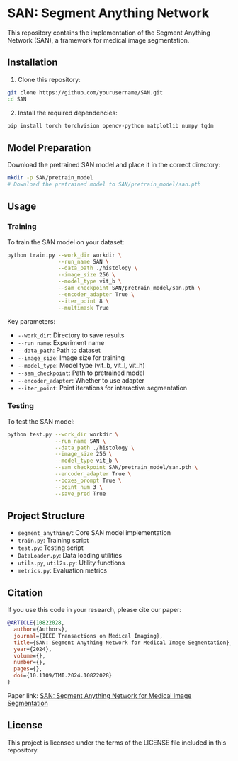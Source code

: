 # SAN: Segment Anything Network

This repository contains the implementation of the Segment Anything Network (SAN), a framework for medical image segmentation.

## Installation

1. Clone this repository:
```bash
git clone https://github.com/yourusername/SAN.git
cd SAN
```

2. Install the required dependencies:
```bash
pip install torch torchvision opencv-python matplotlib numpy tqdm
```

## Model Preparation

Download the pretrained SAN model and place it in the correct directory:
```bash
mkdir -p SAN/pretrain_model
# Download the pretrained model to SAN/pretrain_model/san.pth
```

## Usage

### Training

To train the SAN model on your dataset:

```bash
python train.py --work_dir workdir \
                --run_name SAN \
                --data_path ./histology \
                --image_size 256 \
                --model_type vit_b \
                --sam_checkpoint SAN/pretrain_model/san.pth \
                --encoder_adapter True \
                --iter_point 8 \
                --multimask True
```

Key parameters:
- `--work_dir`: Directory to save results
- `--run_name`: Experiment name
- `--data_path`: Path to dataset
- `--image_size`: Image size for training
- `--model_type`: Model type (vit_b, vit_l, vit_h)
- `--sam_checkpoint`: Path to pretrained model
- `--encoder_adapter`: Whether to use adapter
- `--iter_point`: Point iterations for interactive segmentation

### Testing

To test the SAN model:

```bash
python test.py --work_dir workdir \
               --run_name SAN \
               --data_path ./histology \
               --image_size 256 \
               --model_type vit_b \
               --sam_checkpoint SAN/pretrain_model/san.pth \
               --encoder_adapter True \
               --boxes_prompt True \
               --point_num 3 \
               --save_pred True
```

## Project Structure

- `segment_anything/`: Core SAN model implementation
- `train.py`: Training script 
- `test.py`: Testing script
- `DataLoader.py`: Data loading utilities
- `utils.py`, `util2s.py`: Utility functions
- `metrics.py`: Evaluation metrics

## Citation

If you use this code in your research, please cite our paper:

```bibtex
@ARTICLE{10822028,
  author={Authors},
  journal={IEEE Transactions on Medical Imaging},
  title={SAN: Segment Anything Network for Medical Image Segmentation},
  year={2024},
  volume={},
  number={},
  pages={},
  doi={10.1109/TMI.2024.10822028}
}
```

Paper link: [SAN: Segment Anything Network for Medical Image Segmentation](https://ieeexplore.ieee.org/document/10822028)

## License

This project is licensed under the terms of the LICENSE file included in this repository. 